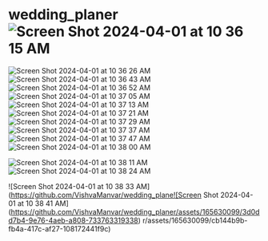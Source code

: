 # wedding_planer![Screen Shot 2024-04-01 at 10 36 15 AM](https://github.com/VishvaManvar/wedding_planer/assets/165630099/f41fb3cd-6e33-4f48-ac13-e00c888dc042)
![Screen Shot 2024-04-01 at 10 36 26 AM](https://github.com/VishvaManvar/wedding_planer/assets/165630099/72bf9b04-79fe-4ba0-be99-b8dce4e9666e)
![Screen Shot 2024-04-01 at 10 36 43 AM](https://github.com/VishvaManvar/wedding_planer/assets/165630099/6dd53da0-f033-46b7-a10f-d4495bfa2023)
![Screen Shot 2024-04-01 at 10 36 52 AM](https://github.com/VishvaManvar/wedding_planer/assets/165630099/01572f17-c063-4bc9-92b9-48125787fe33)
![Screen Shot 2024-04-01 at 10 37 05 AM](https://github.com/VishvaManvar/wedding_planer/assets/165630099/101f11ea-316b-41b2-889c-acd2fd0d7d6e)
![Screen Shot 2024-04-01 at 10 37 13 AM](https://github.com/VishvaManvar/wedding_planer/assets/165630099/a5756aa4-157d-4c0d-ab1d-b9b4f9ecda25)
![Screen Shot 2024-04-01 at 10 37 21 AM](https://github.com/VishvaManvar/wedding_planer/assets/165630099/4269f110-fe7e-4985-9aa3-10ed4ac921f5)
![Screen Shot 2024-04-01 at 10 37 29 AM](https://github.com/VishvaManvar/wedding_planer/assets/165630099/a11436d8-17d0-4166-9e2c-fe3cc3627a7d)
![Screen Shot 2024-04-01 at 10 37 37 AM](https://github.com/VishvaManvar/wedding_planer/assets/165630099/3b4f804c-dbf4-459f-8f16-9dc07c47ef59)
![Screen Shot 2024-04-01 at 10 37 47 AM](https://github.com/VishvaManvar/wedding_planer/assets/165630099/ea3b0727-6d74-427f-9095-9c203a54bd4e)![Screen Shot 2024-04-01 at 10 38 00 AM](https://github.com/VishvaManvar/wedding_planer/assets/165630099/0b26020c-4145-4798-9948-53b97c5c19cf)

![Screen Shot 2024-04-01 at 10 38 11 AM](https://github.com/VishvaManvar/wedding_planer/assets/165630099/d14fc869-7526-4f0c-8e83-1cf9b8ad4ccb)![Screen Shot 2024-04-01 at 10 38 24 AM](https://github.com/VishvaManvar/wedding_planer/assets/165630099/ef9cf9d7-871e-4645-a485-33c0c4af4160)

![Screen Shot 2024-04-01 at 10 38 33 AM](https://github.com/VishvaManvar/wedding_plane![Screen Shot 2024-04-01 at 10 38 41 AM](https://github.com/VishvaManvar/wedding_planer/assets/165630099/3d0dd7b4-9e76-4aeb-a808-733763319338)
r/assets/165630099/cb144b9b-fb4a-417c-af27-108172441f9c)
